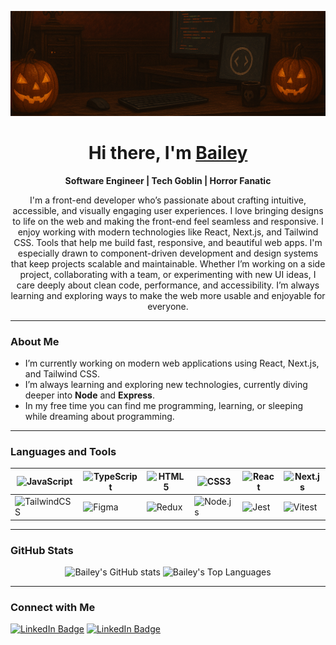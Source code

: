 <p align="center">
  <img src="assets/github-banner.png" alt="Halloween and Developer themed banner">
</p>

<h1 align="center">Hi there, I'm <a href="https://github.com/BaileyKH">Bailey</a></h1>
<p align="center">
  <strong>Software Engineer | Tech Goblin | Horror Fanatic</strong>
</p>

<p align="center">
  I'm a front-end developer who’s passionate about crafting intuitive, accessible, and visually engaging user experiences. I love bringing designs to life on the web and making the front-end feel seamless and responsive. I enjoy working with modern technologies like React, Next.js, and Tailwind CSS. Tools that help me build fast, responsive, and beautiful web apps. I'm especially drawn to component-driven development and design systems that keep projects scalable and maintainable. Whether I’m working on a side project, collaborating with a team, or experimenting with new UI ideas, I care deeply about clean code, performance, and accessibility. I’m always learning and exploring ways to make the web more usable and enjoyable for everyone.
</p>

---

### About Me
- I’m currently working on modern web applications using React, Next.js, and Tailwind CSS.  
- I’m always learning and exploring new technologies, currently diving deeper into **Node** and **Express**.  
- In my free time you can find me programming, learning, or sleeping while dreaming about programming.

---

### Languages and Tools

| <img src="https://cdn.jsdelivr.net/gh/devicons/devicon/icons/javascript/javascript-original.svg" width="40px" alt="JavaScript"/> | <img src="https://cdn.jsdelivr.net/gh/devicons/devicon/icons/typescript/typescript-original.svg" width="40px" alt="TypeScript"/> | <img src="https://cdn.jsdelivr.net/gh/devicons/devicon/icons/html5/html5-original.svg" width="40px" alt="HTML5"/> | <img src="https://cdn.jsdelivr.net/gh/devicons/devicon/icons/css3/css3-original.svg" width="40px" alt="CSS3"/> | <img src="https://cdn.jsdelivr.net/gh/devicons/devicon/icons/react/react-original.svg" width="40px" alt="React"/> | <img src="https://cdn.jsdelivr.net/gh/devicons/devicon/icons/nextjs/nextjs-original.svg" width="40px" alt="Next.js"/> |
| --- | --- | --- | --- | --- | --- |
| <img src="https://cdn.jsdelivr.net/gh/devicons/devicon@v2.15.1/icons/tailwindcss/tailwindcss-plain.svg" width="40px" alt="TailwindCSS"/> | <img src="https://cdn.jsdelivr.net/gh/devicons/devicon/icons/figma/figma-original.svg" width="40px" alt="Figma"/> | <img src="https://cdn.jsdelivr.net/gh/devicons/devicon/icons/redux/redux-original.svg" width="40px" alt="Redux"/> | <img src="https://cdn.jsdelivr.net/gh/devicons/devicon/icons/nodejs/nodejs-plain-wordmark.svg" width="40px" alt="Node.js"/> | <img src="https://cdn.jsdelivr.net/gh/devicons/devicon/icons/jest/jest-plain.svg" width="40px" alt="Jest"/> | <img src="https://cdn.jsdelivr.net/gh/devicons/devicon/icons/vitest/vitest-original.svg" width="40px" alt="Vitest"/> |

---

### GitHub Stats
<p align="center">
  <img 
       src="https://github-readme-stats.vercel.app/api?username=BaileyKH&show_icons=true&theme=tokyonight" 
       alt="Bailey's GitHub stats" 
       height="165" 
  />
  <img 
       src="https://github-readme-stats.vercel.app/api/top-langs/?username=BaileyKH&layout=compact&theme=tokyonight" 
       alt="Bailey's Top Languages" 
       height="165" 
  />
</p>

---

### Connect with Me
<p>
  <a href="https://www.linkedin.com/in/baileykh/"><img src="https://img.shields.io/badge/LinkedIn-Connect-CB1014?style=flat&logo=linkedin" alt="LinkedIn Badge"/></a>
  <a href="https://www.baileykh.dev/"><img src="https://img.shields.io/badge/Portfolio-CB1014" alt="LinkedIn Badge"/></a>
  <!-- Add or remove any social/portfolio links that you'd like -->
</p>

